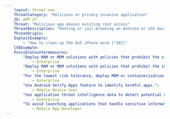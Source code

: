 ```yaml
---
    layout: threat-new
    ThreatCategory: "Malicious or privacy-invasive application"
    ID: APP-25
    Threat: "Malicious app abuses existing root access"
    ThreatDescription: "Rooting or jail-breaking an Android or iOS device significantly degrades its security architecture by enabling arbitrary apps to execute commands as root. A malicious app could, under an assumption some percentage of devices have been rooted or jail-broken, attempt to abuse implicit root privilege escalation."
    ThreatOrigin:
    ExploitExample:
        - "How to clean up the Duh iPhone worm [^101]"
    CVEExample:
    PossibleCountermeasures:
        "Deploy MAM or MDM solutions with policies that prohibit the side-loading of apps, which may bypass security checks on the app.":
            - Enterprise
        "Deploy MAM or MDM solutions with policies that prohibit the installation of apps from 3rd party (unofficial) app stores.":
            - Enterprise
        "For the lowest risk tolerance, deploy MDM or containerization solutions with policies that can detect and block access to enterprise resources by rooted/jail-broken devices.":
            - Enterprise
        "Use Android Verify Apps feature to identify harmful apps.":
            - Mobile Device User
        "Use application threat intelligence data to detect potential abuse of rooted/jail-broken BYOD devices":
            - Enterprise
        "To avoid launching applications that handle sensitive information on a rooted/jail-broken device, perform device integrity checking, such as using Android SafetyNet, Samsung Knox hardware-backed remote attestation, or other applicable remote attestation technologies device integrity attestation API":
            - Mobile App Developer
---
```

